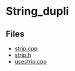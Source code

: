 # String_dupli

## Files

- [strip.cpp](strip.cpp)
- [strip.h](strip.h)
- [usestrip.cpp](usestrip.cpp)
